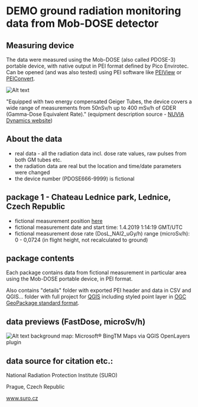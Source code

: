 # DEMO ground radiation monitoring data from Mob-DOSE detector

## Measuring device ##

The data were measured using the Mob-DOSE (also called PDOSE-3) portable device, with native output in PEI format defined by Pico Envirotec. Can be opened (and was also tested) using PEI software like [PEIView](http://picoenvirotec.com/enviro/peiview/) or [PEIConvert](http://picoenvirotec.com/enviro/peiconvert/).

![Alt text](img/mobdose.jpg?raw=true "Mob-DOSE device")

"Equipped with two energy compensated Geiger Tubes, the device covers a wide range of measurements from 50nSv/h up to 400 mSv/h of GDER (Gamma-Dose Equivalent Rate)." (equipment description source -  [NUVIA Dynamics website](http://picoenvirotec.com/enviro/pdose-3/))

## About the data ##

- real data - all the radiation data incl. dose rate values, raw pulses from both GM tubes etc.
- the radiation data are real but the location and time/date parameters were changed
- the device number (PDOSE666-9999) is fictional

## package 1 - Chateau Lednice park, Lednice, Czech Republic ##

- fictional measurement position [here](https://en.mapy.cz/s/pazezolepo)
- fictional measurement date and start time: 1.4.2019 1:14:19 GMT/UTC
- fictional measurement dose rate (DosL_NAI2_uGy/h) range (microSv/h): 0 - 0,0724 (in flight height, not recalculated to ground)

## package contents ##

Each package contains data from fictional measurement in particular area using the Mob-DOSE portable device, in PEI format.

Also contains "details" folder with exported PEI header and data in CSV and QGIS... folder with full project for [QGIS](https://qgis.org)  including styled point layer in [OGC GeoPackage standard format](https://www.geopackage.org).

## data previews (FastDose, microSv/h) ##

![Alt text](img/MobDose_CZ_demo.jpg?raw=true "demo 1 - Czech Republic")
background map: Microsoft® BingTM Maps via QGIS OpenLayers plugin

## data source for citation etc.: ##

National Radiation Protection Institute (SURO)

Prague, Czech Republic

www.suro.cz

